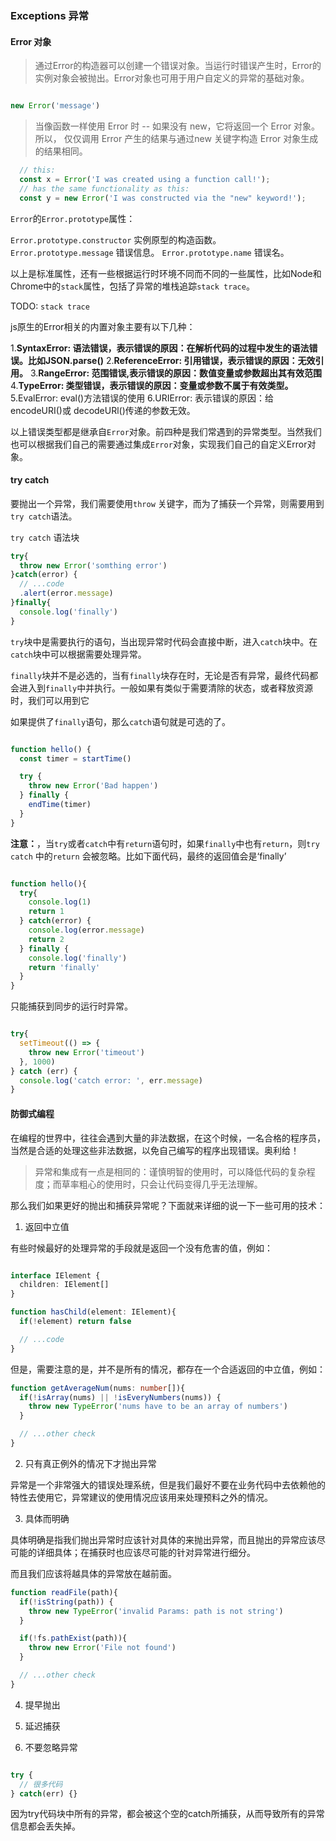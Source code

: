 ### Exceptions 异常

#### Error 对象

> 通过Error的构造器可以创建一个错误对象。当运行时错误产生时，Error的实例对象会被抛出。Error对象也可用于用户自定义的异常的基础对象。

```javascript

new Error('message')
```

> 当像函数一样使用 Error 时 -- 如果没有 new，它将返回一个 Error 对象。所以， 仅仅调用 Error 产生的结果与通过new 关键字构造 Error 对象生成的结果相同。 

``` javascript
  // this:
  const x = Error('I was created using a function call!');
  ​// has the same functionality as this:
  const y = new Error('I was constructed via the "new" keyword!');
```

`Error`的`Error.prototype`属性：

`Error.prototype.constructor`
实例原型的构造函数。
`Error.prototype.message`
错误信息。
`Error.prototype.name`
错误名。

以上是标准属性，还有一些根据运行时环境不同而不同的一些属性，比如Node和Chrome中的`stack`属性，包括了异常的堆栈追踪`stack trace`。

TODO: `stack trace`

js原生的Error相关的内置对象主要有以下几种：

1.**SyntaxError: 语法错误，表示错误的原因：在解析代码的过程中发生的语法错误。比如JSON.parse()**
2.**ReferenceError: 引用错误，表示错误的原因：无效引用。**
3.**RangeError: 范围错误,表示错误的原因：数值变量或参数超出其有效范围**
4.**TypeError: 类型错误，表示错误的原因：变量或参数不属于有效类型。**
5.EvalError: eval()方法错误的使用
6.URIError: 表示错误的原因：给 encodeURI()或  decodeURl()传递的参数无效。

以上错误类型都是继承自`Error`对象。前四种是我们常遇到的异常类型。当然我们也可以根据我们自己的需要通过集成`Error`对象，实现我们自己的自定义Error对象。

#### try catch

要抛出一个异常，我们需要使用`throw` 关键字，而为了捕获一个异常，则需要用到`try catch`语法。

`try catch` 语法块
 
``` javascript
try{
  throw new Error('somthing error')
}catch(error) {
  // ...code
  .alert(error.message)
}finally{
  console.log('finally')
}

```

`try`块中是需要执行的语句，当出现异常时代码会直接中断，进入`catch`块中。在`catch`块中可以根据需要处理异常。

`finally`块并不是必选的，当有`finally`块存在时，无论是否有异常，最终代码都会进入到`finally`中并执行。一般如果有类似于需要清除的状态，或者释放资源时，我们可以用到它

如果提供了`finally`语句，那么`catch`语句就是可选的了。

```javascript

function hello() {
  const timer = startTime()

  try {
    throw new Error('Bad happen')
  } finally {
    endTime(timer)
  }
}

```

**注意：**，当`try`或者`catch`中有`return`语句时，如果`finally`中也有`return`，则`try catch` 中的`return` 会被忽略。比如下面代码，最终的返回值会是‘finally’

```javascript

function hello(){
  try{
    console.log(1)
    return 1
  } catch(error) {
    console.log(error.message)
    return 2
  } finally {
    console.log('finally')
    return 'finally'
  }
}

```

只能捕获到同步的运行时异常。

``` javascript

try{
  setTimeout(() => {
    throw new Error('timeout')
  }, 1000)
} catch (err) {
  console.log('catch error: ', err.message)
}

```



#### 防御式编程

在编程的世界中，往往会遇到大量的非法数据，在这个时候，一名合格的程序员，当然是合适的处理这些非法数据，以免自己编写的程序出现错误。奥利给！

> 异常和集成有一点是相同的：谨慎明智的使用时，可以降低代码的复杂程度；而草率粗心的使用时，只会让代码变得几乎无法理解。

那么我们如果更好的抛出和捕获异常呢？下面就来详细的说一下一些可用的技术：

1. 返回中立值

有些时候最好的处理异常的手段就是返回一个没有危害的值，例如：

```typescript

interface IElement {
  children: IElement[]
}

function hasChild(element: IElement){
  if(!element) return false

  // ...code
}

```

但是，需要注意的是，并不是所有的情况，都存在一个合适返回的中立值，例如：

```typescript
function getAverageNum(nums: number[]){
  if(!isArray(nums) || !isEveryNumbers(nums)) {
    throw new TypeError('nums have to be an array of numbers')
  }

  // ...other check
}
```

2. 只有真正例外的情况下才抛出异常

异常是一个非常强大的错误处理系统，但是我们最好不要在业务代码中去依赖他的特性去使用它，异常建议的使用情况应该用来处理预料之外的情况。

3. 具体而明确
   
具体明确是指我们抛出异常时应该针对具体的来抛出异常，而且抛出的异常应该尽可能的详细具体；在捕获时也应该尽可能的针对异常进行细分。

而且我们应该将越具体的异常放在越前面。
```typescript
function readFile(path){
  if(!isString(path)) {
    throw new TypeError('invalid Params: path is not string')
  }

  if(!fs.pathExist(path)){
    throw new Error('File not found')
  }

  // ...other check
}
```

4. 提早抛出

5. 延迟捕获

6. 不要忽略异常
 
```javascript

try {
  // 很多代码
} catch(err) {}

```

因为try代码块中所有的异常，都会被这个空的catch所捕获，从而导致所有的异常信息都会丢失掉。





